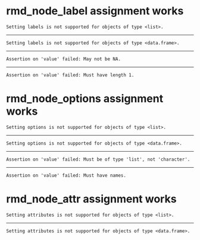 # rmd_node_label assignment works

    Setting labels is not supported for objects of type <list>.

---

    Setting labels is not supported for objects of type <data.frame>.

---

    Assertion on 'value' failed: May not be NA.

---

    Assertion on 'value' failed: Must have length 1.

# rmd_node_options assignment works

    Setting options is not supported for objects of type <list>.

---

    Setting options is not supported for objects of type <data.frame>.

---

    Assertion on 'value' failed: Must be of type 'list', not 'character'.

---

    Assertion on 'value' failed: Must have names.

# rmd_node_attr assignment works

    Setting attributes is not supported for objects of type <list>.

---

    Setting attributes is not supported for objects of type <data.frame>.

